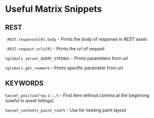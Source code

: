 # Useful Matrix Snippets

## REST

`_REST.responses[0].body` - Prints the body of response in REST asset

`_REST.request.urls[0]` - Prints the url of request

`%globals_server_QUERY_STRING%` - Prints parameters from url

`%globals_get_<name>%` - Prints specific parameter from url

## KEYWORDS

`%asset_position^eq:1::,%` - First item without comma at the beginning (useful in asset listings)

`%asset_contents_paint_<id>%` - Use for nesting paint layout
